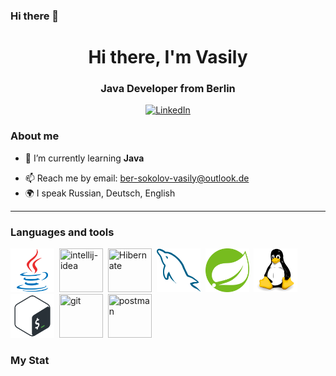 ### Hi there 👋
<div id="header" align="center">
    <h1>Hi there, I'm  Vasily </h1>
    <h3> Java Developer from Berlin </h3>
</div>

<div id="socials" align="center">
    <a href="https://www.linkedin.com/in/aliaksei-kuliavets-351027280/">
    <img src="https://img.shields.io/badge/LinkedIn-blue?style=for-the-badge&logo=linkedin&logoColor=white" alt="LinkedIn"/>
    </a>
   <!-- <a href="https://leetcode.com/kulevetsav/">
    <img src="https://img.shields.io/badge/LeetCode-red?style=for-the-badge&logo=leetcode&logoColor=white" alt="LeetCode"/>
    </a> -->
</div>

### About me
- 🌱 I’m currently learning **Java**
<!-- - 📄 Get to know me [CV](https://drive.google.com/file/d/1u7lD4h0FmeC0URJbLrrKIPCzfhg6JBNl/view?usp=sharing) -->
- 📫 Reach me by  email: ber-sokolov-vasily@outlook.de
- 🌍 I speak Russian, Deutsch, English

---
### Languages and tools
<img src="https://github.com/devicons/devicon/blob/v2.15.1/icons/java/java-original.svg" title="java" width="70" height="70"/>&nbsp;
<img src="https://img.icons8.com/color/96/000000/intellij-idea.png" title="intellij-idea" width="70" height="70"/>&nbsp;
<img src="https://img.icons8.com/color/72/000000/hibernate.png" title="Hibernate" width="70" height="70"/>&nbsp;
<img src="https://github.com/devicons/devicon/blob/v2.15.1/icons/mysql/mysql-original.svg" title="mysql" width="70" height="70"/>&nbsp;
<img src="https://github.com/devicons/devicon/blob/v2.15.1/icons/spring/spring-original.svg" title="spring" width="70" height="70"/>&nbsp;
<img src="https://github.com/devicons/devicon/blob/v2.15.1/icons/linux/linux-original.svg" title="linux" width="70" height="70"/>&nbsp;
<img src="https://github.com/devicons/devicon/blob/v2.15.1/icons/bash/bash-original.svg" title="bash" width="70" height="70"/>&nbsp;
<img src="https://cdn.jsdelivr.net/gh/devicons/devicon/icons/git/git-plain.svg" title="git" width="70" height="70"/>&nbsp;
<img src="https://cdn.simpleicons.org/postman/FF6C37" title="postman" width="70" height="70"/>&nbsp;


### My Stat
<div id="stat" align="center">
    <img src="https://github-profile-summary-cards.vercel.app/api/cards/profile-details?username=SokolovVasily
&theme=github_white" alt=""/>
    <img src="https://github-profile-summary-cards.vercel.app/api/cards/most-commit-language?username=SokolovVasily
&theme=github_white" alt=""/>
    <img src="https://github-profile-summary-cards.vercel.app/api/cards/stats?username=SokolovVasily
&theme=github_white" alt=""/>
</div>

